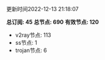 更新时间2022-12-13 21:18:07

**总订阅: 45**
**总节点: 690**
**有效节点: 120**
- v2ray节点: 113
- ss节点: 1
- trojan节点: 6
